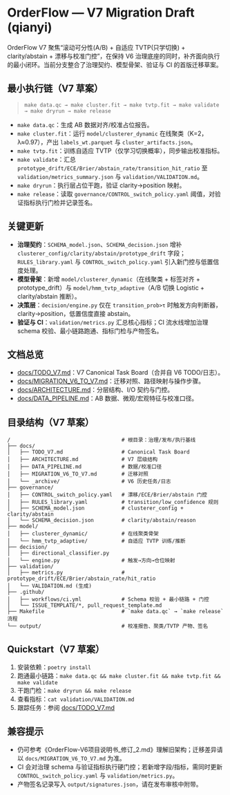 # OrderFlow — V7 Migration Draft (qianyi)

OrderFlow V7 聚焦“滚动可分性(A/B) + 自适应 TVTP(只学切换) + clarity/abstain + 漂移与校准门控”，在保持 V6 治理底座的同时，补齐面向执行的最小闭环。当前分支整合了治理契约、模型骨架、验证与 CI 的首版迁移草案。

## 最小执行链（V7 草案）
> `make data.qc → make cluster.fit → make tvtp.fit → make validate → make dryrun → make release`

- `make data.qc`：生成 AB 数据对齐/校准占位报告。
- `make cluster.fit`：运行 `model/clusterer_dynamic` 在线聚类（K=2，λ≈0.97），产出 `labels_wt.parquet` 与 `cluster_artifacts.json`。
- `make tvtp.fit`：训练自适应 TVTP（仅学习切换概率），同步输出校准指标。
- `make validate`：汇总 `prototype_drift/ECE/Brier/abstain_rate/transition_hit_ratio` 至 `validation/metrics_summary.json` 与 `validation/VALIDATION.md`。
- `make dryrun`：执行层占位干跑，验证 clarity→position 映射。
- `make release`：读取 `governance/CONTROL_switch_policy.yaml` 阈值，对验证指标执行门检并记录签名。

## 关键更新
- **治理契约**：`SCHEMA_model.json`、`SCHEMA_decision.json` 增补 `clusterer_config/clarity/abstain/prototype_drift` 字段；`RULES_library.yaml` 与 `CONTROL_switch_policy.yaml` 引入新门控与低置信度处理。
- **模型骨架**：新增 `model/clusterer_dynamic`（在线聚类 + 标签对齐 + prototype_drift）与 `model/hmm_tvtp_adaptive`（A/B 切换 Logistic + clarity/abstain 推断）。
- **决策层**：`decision/engine.py` 仅在 `transition_prob>τ` 时触发方向判断器，clarity→position，低置信度直接 abstain。
- **验证与 CI**：`validation/metrics.py` 汇总核心指标；CI 流水线增加治理 schema 校验、最小链路跑通、指标门检与产物签名。

## 文档总览
- [docs/TODO_V7.md](docs/TODO_V7.md)：V7 Canonical Task Board（合并自 V6 TODO/日志）。
- [docs/MIGRATION_V6_TO_V7.md](docs/MIGRATION_V6_TO_V7.md)：迁移对照、路径映射与操作步骤。
- [docs/ARCHITECTURE.md](docs/ARCHITECTURE.md)：分层结构、I/O 契约与门控。
- [docs/DATA_PIPELINE.md](docs/DATA_PIPELINE.md)：AB 数据、微观/宏观特征与校准口径。

## 目录结构（V7 草案）
```text
/                                    # 根目录：治理/发布/执行基线
├── docs/
│   ├── TODO_V7.md                   # Canonical Task Board
│   ├── ARCHITECTURE.md              # V7 层级结构
│   ├── DATA_PIPELINE.md             # 数据/校准口径
│   ├── MIGRATION_V6_TO_V7.md        # 迁移对照
│   └── _archive/                    # V6 历史任务/日志
├── governance/
│   ├── CONTROL_switch_policy.yaml   # 漂移/ECE/Brier/abstain 门控
│   ├── RULES_library.yaml           # transition/low_confidence 规则
│   ├── SCHEMA_model.json            # clusterer_config + clarity/abstain
│   └── SCHEMA_decision.json         # clarity/abstain/reason
├── model/
│   ├── clusterer_dynamic/           # 在线聚类骨架
│   └── hmm_tvtp_adaptive/           # 自适应 TVTP 训练/推断
├── decision/
│   ├── directional_classifier.py
│   └── engine.py                    # 触发→方向→仓位映射
├── validation/
│   ├── metrics.py                   # prototype_drift/ECE/Brier/abstain_rate/hit_ratio
│   └── VALIDATION.md (生成)
├── .github/
│   ├── workflows/ci.yml             # Schema 校验 + 最小链路 + 门控
│   └── ISSUE_TEMPLATE/*, pull_request_template.md
├── Makefile                         # `make data.qc` → `make release` 流程
└── output/                          # 校准报告、聚类/TVTP 产物、签名
```

## Quickstart（V7 草案）
1. 安装依赖：`poetry install`
2. 跑通最小链路：`make data.qc && make cluster.fit && make tvtp.fit && make validate`
3. 干跑门检：`make dryrun && make release`
4. 查看指标：`cat validation/VALIDATION.md`
5. 跟踪任务：参阅 [docs/TODO_V7.md](docs/TODO_V7.md)

## 兼容提示
- 仍可参考《OrderFlow-V6项目说明书_修订_2.md》理解旧架构；迁移差异请以 `docs/MIGRATION_V6_TO_V7.md` 为准。
- CI 会对治理 schema 与验证指标执行硬门控；若新增字段/指标，需同时更新 `CONTROL_switch_policy.yaml` 与 `validation/metrics.py`。
- 产物签名记录写入 `output/signatures.json`，请在发布审核中附带。
